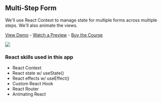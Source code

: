## Multi-Step Form

We'll use React Context to manage state for multiple forms across multiple steps. We'll also animate the views.

[View Demo](https://hbkbf.csb.app/) - [Watch a Preview](https://learn.chrisoncode.io/courses/10-react-apps-series-b/365602-2-multi-step-form/1041044-00-multi-step-form-preview) - [Buy the Course](https://MakeReactApps.com/?utm_source=github.com&utm_medium=readme)

[![](https://scotch-res.cloudinary.com/video/upload/vs_50,dl_200,e_loop/v1592352064/12-multi-step-form_upxoym.gif)](https://learn.chrisoncode.io/courses/10-react-apps-series-b/365602-2-multi-step-form/1041044-00-multi-step-form-preview)

### React skills used in this app

- React Context
- React state w/ useState()
- React effects w/ useEffect()
- Custom React Hook
- React Router
- Animating React

